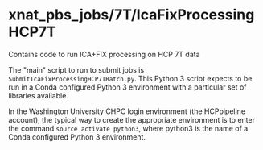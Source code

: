 # xnat_pbs_jobs/7T/IcaFixProcessingHCP7T

Contains code to run ICA+FIX processing on HCP 7T data

The "main" script to run to submit jobs is `SubmitIcaFixProcessingHCP7TBatch.py`. 
This Python 3 script expects to be run in a Conda configured Python 3 environment
with a particular set of libraries available.

In the Washington University CHPC login environment (the HCPpipeline account), 
the typical way to create the appropriate environment is to enter the command
`source activate python3`, where python3 is the name of a Conda configured 
Python 3 environment.